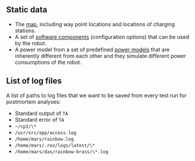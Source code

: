 ## Static data

* The [map](https://github.com/cmu-mars/cp1_base/blob/master/cp1_base/maps/cp1_map.json), including way point locations and locations of charging
  stations.
* A set of [software components](https://github.com/cmu-mars/model-learner/blob/master/conf/conf.json) (configuration options) that can be used by the
  robot.
* A power model from a set of predefined [power models](https://github.com/cmu-mars/cp1_base/tree/master/cp1_base/power_models) that are inherently
  different from each other and they simulate different power consumptions
  of the robot.

## List of log files

A list of paths to log files that we want to be saved from every test run for postmortem analyses:

* Standard output of `TA`
* Standard error of `TA`
* `~/cp1/\*`
* `/usr/src/app/access.log`
* `/home/mars/rainbow.log`
* `/home/mars/.ros/logs/latest/\*`
* `/home/mars/das/rainbow-brass/\*.log`